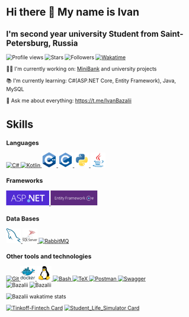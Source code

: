 # Hi there 👋 My name is Ivan
## I'm second year university Student from Saint-Petersburg, Russia

<!-- Badges -->
![Profile views](https://komarev.com/ghpvc/?username=Bazalii&color=blue&style=flat-square")
![Stars](https://img.shields.io/github/stars/Bazalii)
![Followers](https://img.shields.io/github/followers/Bazalii)
[![Wakatime](https://wakatime.com/badge/user/a392ab77-7255-4a39-922d-f116882f9f68.svg)](https://wakatime.com/@a392ab77-7255-4a39-922d-f116882f9f68)

👨‍💻 I'm currently working on: [MiniBank](https://github.com/Bazalii/Tinkoff-Fintech) and university projects

:books: I'm currently learning: C#(ASP.NET Core, Entity Framework), Java, MySQL

📧 Ask me about everything: https://t.me/IvanBazalii

# Skills
### Languages

<!-- TEMPLATE:
<a href="HERE_GOES_URL" target="_blank"> <img src="HERE_GOES_LOGO" alt="HERE_GOES_ALT_TEXT" height="32"/> </a>
-->


<p>
 <!-- C# --><a href="https://dotnet.microsoft.com/languages/csharp" target="_blank"> <img src="https://github.com/abranhe/programming-languages-logos/blob/master/src/csharp/csharp.svg" alt="C#" height="40"/> </a>
<!-- Kotlin --><a href="https://kotlinlang.org" target="_blank"> <img src="https://www.vectorlogo.zone/logos/kotlinlang/kotlinlang-icon.svg" alt="Kotlin" height="40"/> </a>
<!-- C++ --><a href="https://www.w3schools.com/cpp/" target="_blank"> <img src="https://raw.githubusercontent.com/devicons/devicon/master/icons/cplusplus/cplusplus-original.svg" alt="C++" height="40"/> </a>
<!-- C --><a href="https://www.cprogramming.com/" target="_blank"> <img src="https://raw.githubusercontent.com/devicons/devicon/master/icons/c/c-original.svg" alt="C" height="40"/> </a>
<!-- Python --><a href="https://www.python.org" target="_blank"> <img src="https://raw.githubusercontent.com/devicons/devicon/master/icons/python/python-original.svg" alt="Python" height="40"/> </a>
 <!-- Java --><a href="https://www.java.com" target="_blank"> <img src="https://github.com/devicons/devicon/blob/master/icons/java/java-original.svg" alt="Java" height="40"/> </a>

### Frameworks
<!-- .NET Core --><a href="https://docs.microsoft.com/en-us/dotnet/core/introduction" target="_blank"> <img src="https://github.com/campusMVP/dotnetLogoPack/blob/main/ASP.NET/vector/logo_ASP.NET_RGB_negative.svg" alt="DotNetCore" height="40"/> </a>
<!-- Entity Framework --><a href="https://docs.microsoft.com/en-us/ef/core/" target="_blank"> <img src="https://github.com/Bazalii/Svgs-For-Beautiful-Readme/blob/master/Entity-Framework.svg" alt="EntityFramework" height="40"/> </a>
  
  
### Data Bases
<!-- MySQL --><a href="https://www.mysql.com/" target="_blank"> <img src="https://github.com/devicons/devicon/blob/master/icons/mysql/mysql-original.svg" alt="MySQL" height="40"/> </a>
<!-- Microsoft SQL Server --><a href="https://www.microsoft.com/en-us/sql-server/sql-server-2019" target="_blank"> <img src="https://github.com/Bazalii/Svgs-For-Beautiful-Readme/blob/master/MicrosoftSqlServer.svg" alt="MicrosoftSQLServer" height="40"/> </a>
<!-- Rabbit MQ --><a href="https://www.rabbitmq.com" target="_blank"> <img src="https://upload.wikimedia.org/wikipedia/commons/7/71/RabbitMQ_logo.svg" alt="RabbitMQ" height="40"/> </a>
  
### Other tools and technologies
<!-- Git --><a href="https://git-scm.com" target="_blank"> <img src="https://www.vectorlogo.zone/logos/git-scm/git-scm-icon.svg" alt="Git" height="32"/> </a>
<!-- Docker --><a href="https://www.docker.com" target="_blank"> <img src="https://raw.githubusercontent.com/devicons/devicon/master/icons/docker/docker-original-wordmark.svg" alt="Docker" height="40"/> </a>
<!-- Linux --><a href="https://www.linux.org" target="_blank"> <img src="https://raw.githubusercontent.com/devicons/devicon/master/icons/linux/linux-original.svg" alt="Linux" height="40"/> </a>
<!-- Bash --><a href="https://www.gnu.org/software/bash" target="_blank"> <img src="https://www.vectorlogo.zone/logos/gnu_bash/gnu_bash-icon.svg" alt="Bash" height="40"/> </a>
<!-- TeX --><a href="https://tug.org" target="_blank"> <img src="https://upload.wikimedia.org/wikipedia/commons/thumb/6/68/TeX_logo.svg/1920px-TeX_logo.svg.png" alt="TeX" height="40"/> </a>
<!-- Postman --><a href="https://www.postman.com" target="_blank"> <img src="https://www.vectorlogo.zone/logos/getpostman/getpostman-icon.svg" alt="Postman" height="40"/> </a>
<!-- Swagger --><a href="https://swagger.io" target="_blank"> <img src="https://api.iconify.design/logos/swagger.svg" alt="Swagger" height="40"/> </a>
  
  
  
  
<div display="inline-flex"  align-items="center" justify-content="space-between">
  <img src="https://github-readme-stats.vercel.app/api?username=Bazalii&show_icons=true&bg_color=151515&title_color=fff&text_color=ffffff&icon_color=0b92f8&border_color=0b92f8&border_radius=30&count_private=true&locale=en&include_all_commits=true" alt="Bazalii" /> 
  <img src="https://github-readme-stats.vercel.app/api/top-langs?username=Bazalii&bg_color=151515&title_color=fff&text_color=ffffff&icon_color=0b92f8&border_color=0b92f8&border_radius=30&layout=compact&card_width =350&langs_count=8&hide=CMake,Makefile,Arc,PowerShell,BatchFile,HTML,Dockerfile&locale=en" alt="Bazalii" />
</div>

![Bazalii wakatime stats](https://github-readme-stats.vercel.app/api/wakatime?username=Bazalii&bg_color=151515&title_color=fff&text_color=ffffff&icon_color=0b92f8&border_color=0b92f8&border_radius=30&layout=compact&langs_count=10)

[![Tinkoff-Fintech Card](https://github-readme-stats.vercel.app/api/pin/?username=Bazalii&repo=Tinkoff-Fintech&bg_color=151515&title_color=fff&text_color=ffffff&icon_color=0b92f8&border_color=0b92f8&border_radius=30)](https://github.com/Bazalii/Tinkoff-Fintech)
[![Student_Life_Simulator Card](https://github-readme-stats.vercel.app/api/pin/?username=Bazalii&repo=Student_Life_Simulator&bg_color=151515&title_color=fff&text_color=ffffff&icon_color=0b92f8&border_color=0b92f8&border_radius=30)](https://github.com/Bazalii/Student_Life_Simulator)
